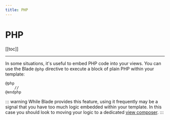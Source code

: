 ```yaml
---
title: PHP
---
```


# PHP

[[toc]]

---

In some situations, it's useful to embed PHP code into your views. You can use the Blade `@php` directive to execute a block of plain PHP within your template:

```blade
@php
    //
@endphp
```

::: warning
While Blade provides this feature, using it frequently may be a signal that you have too much logic embedded within your template. In this case you should look to moving your logic to a dedicated [view composer](/themes/view-composers).
:::
